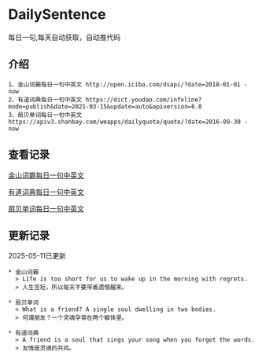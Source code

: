 # DailySentence

每日一句,每天自动获取，自动推代码

## 介绍

```
1、金山词霸每日一句中英文 http://open.iciba.com/dsapi/?date=2018-01-01 - now
2、有道词典每日一句中英文 https://dict.youdao.com/infoline?mode=publish&date=2021-03-15&update=auto&apiversion=6.0
3、扇贝单词每日一句中英文 https://apiv3.shanbay.com/weapps/dailyquote/quote/?date=2016-09-30 - now
```

## 查看记录

[金山词霸每日一句中英文](./data/iciba/)

[有道词典每日一句中英文](./data/youdao/)

[扇贝单词每日一句中英文](./data/shanbay/)

## 更新记录
2025-05-11已更新 
```
* 金山词霸
  > Life is too short for us to wake up in the morning with regrets.
  > 人生苦短，所以每天不要带着遗憾醒来。

* 扇贝单词
  > What is a friend? A single soul dwelling in two bodies.
  > 何谓朋友？一个灵魂孕育在两个躯体里。

* 有道词典
  > A friend is a soul that sings your song when you forget the words.
  > 友情是灵魂的共鸣。

```
